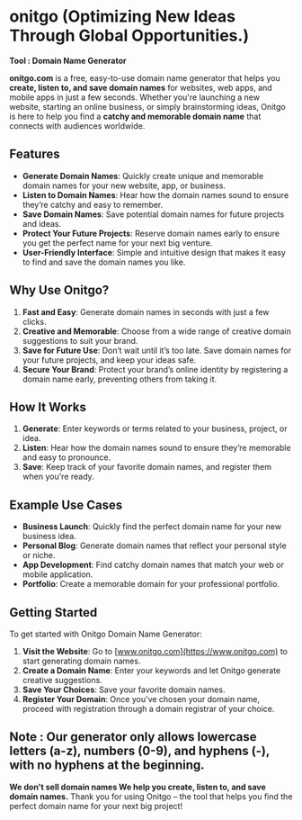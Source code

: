# onitgo (Optimizing New Ideas Through Global Opportunities.) 
**Tool : Domain Name Generator**

**onitgo.com** is a free, easy-to-use domain name generator that helps you **create, listen to, and save domain names** for websites, web apps, and mobile apps in just a few seconds. 
Whether you're launching a new website, starting an online business, or simply brainstorming ideas, Onitgo is here to help you find a **catchy and memorable domain name** that connects with audiences worldwide.

## Features

- **Generate Domain Names**: Quickly create unique and memorable domain names for your new website, app, or business.
- **Listen to Domain Names**: Hear how the domain names sound to ensure they’re catchy and easy to remember.
- **Save Domain Names**: Save potential domain names for future projects and ideas.
- **Protect Your Future Projects**: Reserve domain names early to ensure you get the perfect name for your next big venture.
- **User-Friendly Interface**: Simple and intuitive design that makes it easy to find and save the domain names you like.

## Why Use Onitgo?

1. **Fast and Easy**: Generate domain names in seconds with just a few clicks.
2. **Creative and Memorable**: Choose from a wide range of creative domain suggestions to suit your brand.
3. **Save for Future Use**: Don’t wait until it’s too late. Save domain names for your future projects, and keep your ideas safe.
4. **Secure Your Brand**: Protect your brand’s online identity by registering a domain name early, preventing others from taking it.

## How It Works

1. **Generate**: Enter keywords or terms related to your business, project, or idea.
2. **Listen**: Hear how the domain names sound to ensure they’re memorable and easy to pronounce.
3. **Save**: Keep track of your favorite domain names, and register them when you're ready.

## Example Use Cases

- **Business Launch**: Quickly find the perfect domain name for your new business idea.
- **Personal Blog**: Generate domain names that reflect your personal style or niche.
- **App Development**: Find catchy domain names that match your web or mobile application.
- **Portfolio**: Create a memorable domain for your professional portfolio.

## Getting Started

To get started with Onitgo Domain Name Generator:

1. **Visit the Website**: Go to [www.onitgo.com](https://www.onitgo.com) to start generating domain names.
2. **Create a Domain Name**: Enter your keywords and let Onitgo generate creative suggestions.
3. **Save Your Choices**: Save your favorite domain names.
4. **Register Your Domain**: Once you've chosen your domain name, proceed with registration through a domain registrar of your choice.

## Note : Our generator only allows lowercase letters (a-z), numbers (0-9), and hyphens (-), with no hyphens at the beginning.

**We don't sell domain names We help you create, listen to, and save domain names.**
Thank you for using Onitgo – the tool that helps you find the perfect domain name for your next big project!
